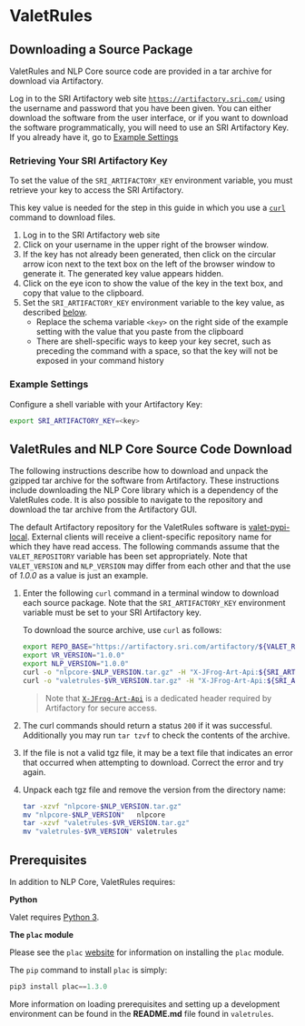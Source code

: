 # ValetRules

## Downloading a Source Package
ValetRules and NLP Core source code are provided in a tar archive for download via Artifactory. 

Log in to the SRI Artifactory web site [`https://artifactory.sri.com/`](https://artifactory.sri.com/) using the username and password that you have been given.
You can either download the software from the user interface, or if you want to download the software programmatically, you will need to use an SRI Artifactory Key. 
If you already have it, go to [Example Settings](#example-settings)

### Retrieving Your SRI Artifactory Key

To set the value of the `SRI_ARTIFACTORY_KEY` environment variable, you must retrieve your key to access the SRI Artifactory.

This key value is needed for the step in this guide in which you use a [`curl`](#curl-command) command to download files.

1.  Log in to the SRI Artifactory web site 
1.  Click on your username in the upper right of the browser window.
1.  If the key has not already been generated, then click on the circular arrow icon next to the text box on the left of the browser window to generate it.  The generated key value appears hidden.
1. Click on the eye icon to show the value of the key in the text box, and copy that value to the clipboard.
1.  Set the `SRI_ARTIFACTORY_KEY` environment variable to the key value, as described [below](#example-settings).
     - Replace the schema variable `<key>` on the right side of the example setting with the value that you paste from the clipboard
     - There are shell-specific ways to keep your key secret, such as preceding the command with a space, so that the key will not be exposed in your command history

### Example Settings

Configure a shell variable with your Artifactory Key:

```bash
export SRI_ARTIFACTORY_KEY=<key>
```

## ValetRules and NLP Core Source Code Download

The following instructions describe how to download and unpack the gzipped tar archive for the software from Artifactory. These instructions include downloading the NLP Core library which is a dependency of the ValetRules code.  It is also possible to navigate to the repository and download the tar archive from the Artifactory GUI.

The default Artifactory repository for the ValetRules software is [valet-pypi-local](https://artifactory.sri.com/artifactory/webapp/#/artifacts/browse/simple/General/valet-pypi-local).  External clients will receive a client-specific repository name for which they have read access. The following commands assume that the `VALET_REPOSITORY` variable has been set appropriately.  Note that `VALET_VERSION` and `NLP_VERSION` may differ from each other and that the use of *1.0.0* as a value is just an example.

1. Enter the following `curl` command in a terminal window to download each source package.  Note that the `SRI_ARTIFACTORY_KEY` environment variable must be set to your SRI Artifactory key.

   To download the source archive, use `curl` as follows:

     ```bash
     export REPO_BASE="https://artifactory.sri.com/artifactory/${VALET_REPOSITORY}"
     export VR_VERSION="1.0.0"
     export NLP_VERSION="1.0.0"
     curl -o "nlpcore-$NLP_VERSION.tar.gz" -H "X-JFrog-Art-Api:${SRI_ARTIFACTORY_KEY}" "$REPO_BASE/nlpcore/$NLP_VERSION/nlpcore-$NLP_VERSION.tar.gz" -v
     curl -o "valetrules-$VR_VERSION.tar.gz" -H "X-JFrog-Art-Api:${SRI_ARTIFACTORY_KEY}" "$REPO_BASE/valetrules/$VR_VERSION/valetrules-$VR_VERSION.tar.gz" -v
     ```  

     > Note that [`X-JFrog-Art-Api`](https://www.jfrog.com/confluence/display/RTF/Artifactory+REST+API) is a dedicated header required by Artifactory for secure access.

1.  The curl commands should return a status `200` if it was successful. Additionally you may run `tar tzvf` to check the contents of the archive.

1. If the file is not a valid tgz file, it may be a text file that indicates an error that occurred when attempting to download.  Correct the error and try again.

1.  Unpack each tgz file and remove the version from the directory name:

    ```bash
    tar -xzvf "nlpcore-$NLP_VERSION.tar.gz"
    mv "nlpcore-$NLP_VERSION"   nlpcore
    tar -xzvf "valetrules-$VR_VERSION.tar.gz"
    mv "valetrules-$VR_VERSION" valetrules
    ```


## Prerequisites
In addition to NLP Core, ValetRules requires: 

**Python**

Valet requires [Python 3](https://www.python.org/).

**The `plac` module**

Please see the `plac` [website](https://pypi.org/project/plac/) for information on installing the `plac` module.

The `pip` command to install `plac` is simply:

```python
pip3 install plac==1.3.0
```

More information on loading prerequisites and setting up a development environment can be found in the  **README.md** file found in `valetrules`.

